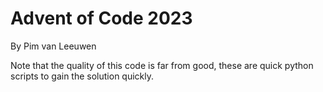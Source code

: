 # Advent of Code 2023 
By Pim van Leeuwen 

Note that the quality of this code is far from good, these are quick python scripts to gain the solution quickly. 
